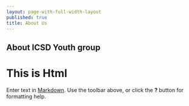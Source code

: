 ```yaml
---
layout: page-with-full-width-layout
published: true
title: About Us
---
```


## About ICSD Youth group

<h1>This is Html</h1>



Enter text in [Markdown](http://daringfireball.net/projects/markdown/). Use the toolbar above, or click the **?** button for formatting help.
